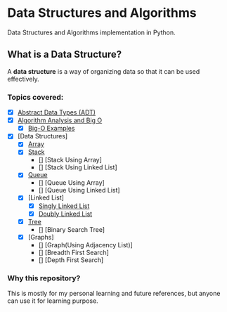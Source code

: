 # Data Structures and Algorithms
Data Structures and Algorithms implementation in Python.

## What is a Data Structure? 
<div class="alert alert-info">
    A <b>data structure</b> is a way of organizing data so that it can be used effectively.
</div>

### Topics covered:
- [x] [Abstract Data Types (ADT)](Notebooks\Abstract_Data_Types.ipynb)
- [x] [Algorithm Analysis and Big O](Notebooks\Algorithm_Analysis_and_Big-O.ipynb)
    - [x] [Big-O Examples](Notebooks\Abstract_Data_Types.ipynb)
- [x] [Data Structures]
    - [x] [Array](Data-Structures/array.py)
    - [x] [Stack](Notebooks\Stacks.ipynb)
        - [] [Stack Using Array]
        - [] [Stack Using Linked List]
    - [x] [Queue](Notebooks\Queue.ipynb)
        - [] [Queue Using Array]
        - [] [Queue Using Linked List]
    - [x] [Linked List]
    	- [x] [Singly Linked List](Notebooks\Linked_List.ipynb)
        - [x] [Doubly Linked List](Notebooks\Doubly_Linked_List.ipynb)
    - [x] [Tree](Data-Structures/Tree)
    	- [] [Binary Search Tree]
    - [x] [Graphs]
    	- [] [Graph(Using Adjacency List)]
        - [] [Breadth First Search]
        - [] [Depth First Search]


### Why this repository?
This is mostly for my personal learning and future references, but anyone can use it for learning purpose.